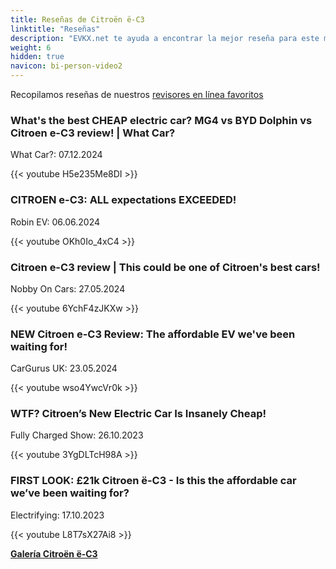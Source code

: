 ```yaml
---
title: Reseñas de Citroën ë-C3
linktitle: "Reseñas"
description: "EVKX.net te ayuda a encontrar la mejor reseña para este modelo."
weight: 6
hidden: true
navicon: bi-person-video2
---
```

Recopilamos reseñas de nuestros [revisores en línea favoritos](../../../../../guides/evreviewers/)

<div class="container text-center shadow p-2 pe-4 mb-5 bg-body-tertiary rounded border">
<h3>What's the best CHEAP electric car? MG4 vs BYD Dolphin vs Citroen e-C3 review! | What Car?</h3>
<p>What Car?: 07.12.2024</p>

{{< youtube H5e235Me8DI >}}

</div>
<div class="container text-center shadow p-2 pe-4 mb-5 bg-body-tertiary rounded border">
<h3>CITROEN e-C3: ALL expectations EXCEEDED!</h3>
<p>Robin EV: 06.06.2024</p>

{{< youtube OKh0Io_4xC4 >}}

</div>
<div class="container text-center shadow p-2 pe-4 mb-5 bg-body-tertiary rounded border">
<h3>Citroen e-C3 review | This could be one of Citroen's best cars!</h3>
<p>Nobby On Cars: 27.05.2024</p>

{{< youtube 6YchF4zJKXw >}}

</div>
<div class="container text-center shadow p-2 pe-4 mb-5 bg-body-tertiary rounded border">
<h3>NEW Citroen e-C3 Review: The affordable EV we've been waiting for!</h3>
<p>CarGurus UK: 23.05.2024</p>

{{< youtube wso4YwcVr0k >}}

</div>
<div class="container text-center shadow p-2 pe-4 mb-5 bg-body-tertiary rounded border">
<h3>WTF? Citroen’s New Electric Car Is Insanely Cheap!</h3>
<p>Fully Charged Show: 26.10.2023</p>

{{< youtube 3YgDLTcH98A >}}

</div>
<div class="container text-center shadow p-2 pe-4 mb-5 bg-body-tertiary rounded border">
<h3>FIRST LOOK: £21k Citroen ë-C3 - Is this the affordable car we’ve been waiting for?</h3>
<p>Electrifying: 17.10.2023</p>

{{< youtube L8T7sX27Ai8 >}}

</div>
<div class="mt-3 mb-3">
<a href="../gallery/" class="text-decoration-none text-black">
<strong><i class="bi-arrow-left"></i>Galería  </strong>
</a>
<a href="../" class="text-decoration-none text-black float-end">
<strong>Citroën ë-C3 <i class="bi-arrow-right"></i></strong>
</a>
</div>
